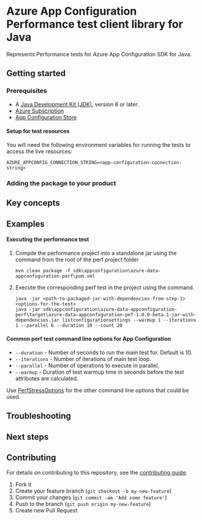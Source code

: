 # Azure App Configuration Performance test client library for Java

Represents Performance tests for Azure App Configuration SDK for Java.

## Getting started

### Prerequisites

- A [Java Development Kit (JDK)][jdk_link], version 8 or later.
- [Azure Subscription][azure_subscription]
- [App Configuration Store][app_config_store]

#### Setup for test resources

You will need the following environment variables for running the tests to access the live resources:

```
AZURE_APPCONFIG_CONNECTION_STRING=<app-configuration-connection-string>
```

### Adding the package to your product

## Key concepts

## Examples
#### Executing the performance test
1. Compile the performance project into a standalone jar using the command from the root of the perf project folder
   ```
   mvn clean package -f sdk\appconfiguration\azure-data-appconfiguration-perf\pom.xml

2. Execute the corresponding perf test in the project using the command.
   ```
   java -jar <path-to-packaged-jar-with-dependencies-from-step-1> <options-for-the-test>
   java -jar sdk\appconfiguration\azure-data-appconfiguration-perf\target\azure-data-appconfiguration-pef-1.0.0-beta.1-jar-with-dependencies.jar listconfigurationsettings --warmup 1 --iterations 1 --parallel 6 --duration 10 --count 20

#### Common perf test command line options for App Configuration
- `--duration` - Number of seconds to run the main test for. Default is 10.
- `--iterations` - Number of iterations of main test loop.
- `--parallel` - Number of operations to execute in parallel,
- `--warmup` - Duration of test warmup time in seconds before the test attributes are calculated.

Use [PerfStressOptions](https://github.com/Azure/azure-sdk-for-java/blob/master/common/perf-test-core/src/main/java/com/azure/perf/test/core/PerfStressOptions.java)
for the other command line options that could be used.

## Troubleshooting

## Next steps

## Contributing

For details on contributing to this repository, see the [contributing guide](https://github.com/Azure/azure-sdk-for-java/blob/master/CONTRIBUTING.md).

1. Fork it
1. Create your feature branch (`git checkout -b my-new-feature`)
1. Commit your changes (`git commit -am 'Add some feature'`)
1. Push to the branch (`git push origin my-new-feature`)
1. Create new Pull Request

<!-- LINKS -->
[app_config_store]: https://docs.microsoft.com/azure/azure-app-configuration/quickstart-dotnet-core-app#create-an-app-configuration-store
[azure_subscription]: https://azure.microsoft.com/free
[jdk_link]: https://docs.microsoft.com/java/azure/jdk/?view=azure-java-stable
